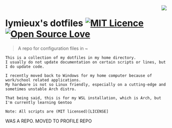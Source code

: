 <img src="https://github.com/lymieux/lymieux/blob/main/dotfiles/icon.png" align="right" />
<h1>
  lymieux's dotfiles
  <a href="https://opensource.org/licenses/mit-license.php"><img alt="MIT Licence" src="https://badges.frapsoft.com/os/mit/mit.svg?v=103" /></a>
  <a href="https://github.com/ellerbrock/open-source-badge/"><img alt="Open Source Love" src="https://badges.frapsoft.com/os/v1/open-source.svg?v=103" /></a>
</h1>

> A repo for configuration files in ~

```
This is a collection of my dotfiles in my home directory. 
I usually do not update documentation on certain scripts or lines, but I do update code.

I recently moved back to Windows for my home computer because of work/school related applications.
My hardware is not so Linux friendly, especially on a cutting-edge and sometimes unstable Arch distro.

That being said, this is for my WSL installation, which is Arch, but I'm currently learning Gentoo

Note: All scripts are (MIT licensed)[LICENSE]
```
WAS A REPO. MOVED TO PROFILE REPO
